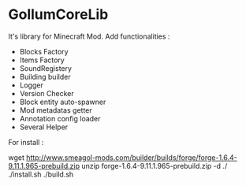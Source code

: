 GollumCoreLib
=============


It's library for Minecraft Mod. Add functionalities :

 - Blocks Factory
 - Items Factory
 - SoundRegistery
 - Building builder
 - Logger
 - Version Checker
 - Block entity auto-spawner
 - Mod metadatas getter
 - Annotation config loader
 - Several Helper 
 
 
For install :

 wget http://www.smeagol-mods.com/builder/builds/forge/forge-1.6.4-9.11.1.965-prebuild.zip
 unzip forge-1.6.4-9.11.1.965-prebuild.zip -d ./
 ./install.sh
 ./build.sh
